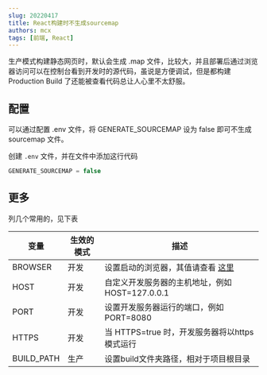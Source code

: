 ```yaml
---
slug: 20220417
title: React构建时不生成sourcemap
authors: mcx
tags: [前端, React]
---
```


生产模式构建静态网页时，默认会生成 .map 文件，比较大，并且部署后通过浏览器访问可以在控制台看到开发时的源代码，虽说是方便调试，但是都构建 Production Build 了还能被查看代码总让人心里不太舒服。

## 配置

可以通过配置 .env 文件，将 GENERATE_SOURCEMAP 设为 false 即可不生成 sourcemap 文件。

创建 `.env` 文件，并在文件中添加这行代码
```javascript
GENERATE_SOURCEMAP = false
```
<!--truncate-->
## 更多

列几个常用的，见下表

|变量|生效的模式|描述|
|-|-|-|
|BROWSER|开发|设置启动的浏览器，其值请查看 [这里](https://github.com/sindresorhus/open#app)|
|HOST|开发|自定义开发服务器的主机地址，例如 HOST=127.0.0.1|
|PORT|开发|设置开发服务器运行的端口，例如 PORT=8080|
|HTTPS|开发|当 HTTPS=true 时，开发服务器将以https模式运行|
|BUILD_PATH|生产|设置build文件夹路径，相对于项目根目录|